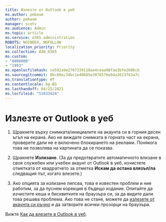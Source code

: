 ```yaml
---
title: Излезте от Outlook в уеб
ms.author: pebaum
author: pebaum
manager: scotv
ms.audience: Admin
ms.topic: article
ms.service: o365-administration
ROBOTS: NOINDEX, NOFOLLOW
localization_priority: Priority
ms.collection: Adm_O365
ms.custom:
- "8000008"
- "1993"
ms.openlocfilehash: ce592a9e2707339118ae4ceaa98faa3bfe2606cb
ms.sourcegitcommit: 8bc60ec34bc1e40685e3976576e04a2623f63a7c
ms.translationtype: HT
ms.contentlocale: bg-BG
ms.lasthandoff: 04/15/2021
ms.locfileid: "51833424"
---
```

# <a name="sign-out-of-outlook-on-the-web"></a>Излезте от Outlook в уеб

1. Щракнете върху снимката/инициалите на акаунта си в горния десен ъгъл на екрана. Ако не виждате снимката в горната част на екрана, проверете дали не е включено блокирането на реклами. Понякога това не позволява на картината да се показва.

2. Щракнете **Излизане**. (За да предотвратите автоматичното влизане в своя служебен или учебен акаунт от Outlook в уеб, изчистете отметката от квадратчето за отметка **Искам да остана влязъл/ла** следващия път, когато влезете.)

3. Ако опцията за излизане липсва, това е известен проблем и ние работим, за да пуснем корекция в бъдещо издание.  Опитайте да изчистите кеша и бисквитките на браузъра си, за да видите дали това решава проблема.  Ако това не стане, можете да [излезете от акаунта си ръчно](https://login.live.com/logout.srf) и да затворите всички прозорци на браузъра.

Вижте [Как да влезете в Outlook в уеб](https://support.office.com/article/how-to-sign-in-to-outlook-on-the-web-763fab4d-0138-4814-b450-37fc286bcb79).
